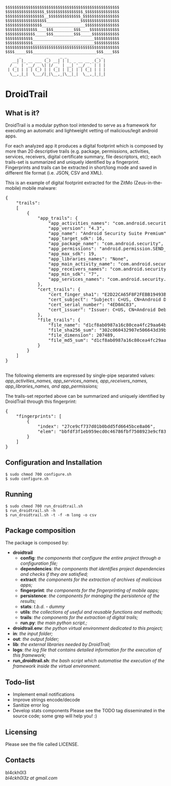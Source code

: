     $$$$$$$$$$$$$$$$$$$$$$$$$$$$$$$$$$$$$$$$$$$$$$$$$$
    $$$$$$$$$$$$$$$$$_$$$$$$$$$$$$$$$$_$$$$$$$$$$$$$$$
    $$$$$$$$$$$$$$$$$__$$$$$$$$$$$$$$_$$$$$$$$$$$$$$$$
    $$$$$$$$$$$$$$$$$$_______________$$$$$$$$$$$$$$$$$
    $$$$$$$$$$$$$$$$___________________$$$$$$$$$$$$$$$
    $$$$$$$$$$$$$$____$$$_________$$$____$$$$$$$$$$$$$
    $$$$$$$$$$$$$_____$$$_________$$$_____$$$$$$$$$$$$
    $$$$$$$$$$$$___________________________$$$$$$$$$$$
    $$$$$$$$$$$$___________________________$$$$$$$$$$$
    $$$$$$$$$$$$$$$$$$$$$$$$$$$$$$$$$$$$$$$$$$$$$$$$$$
    $$$$_____$$$____________________________$$$____$$$
          _           _     _ _             _ _
       __| |_ __ ___ (_) __| | |_ _ __ __ _(_) |
      / _` | '__/ _ \| |/ _` | __| '__/ _` | | |
     | (_| | | | (_) | | (_| | |_| | | (_| | | |
      \__,_|_|  \___/|_|\__,_|\__|_|  \__,_|_|_|


# DroidTrail

## What is it?

DroidTrail is a modular python tool intended to serve as a framework for executing 
an automatic and lightweight vetting of malicious/legit android apps.   

For each analyzed app it produces a digital footprint which is composed by more 
than 20 descriptive trails (e.g. package, permissions, activities, services, receivers, digital 
certificate summary, file descriptors, etc); each trails-set is summarized and uniquely
identified by a fingerprint. Fingerprints and trails can be extracted in short/long mode
and saved in different file format (i.e. JSON, CSV and XML).  

This is an example of digital footprint extracted for the ZitMo (Zeus-in-the-mobile) mobile malware:

<pre>
{
    "trails": 
    [  
        {  
            "app_trails": {  
                "app_activities_names": "com.android.security.MainActivity",  
                "app_version": "4.3",  
                "app_name": "Android Security Suite Premium",  
                "app_target_sdk": 16,  
                "app_package_name": "com.android.security",  
                "app_permissions": "android.permission.SEND_SMS|android.permission.BROADCAST_STICKY|android.permission.SYSTEM_ALERT_WINDOW|android.permission.INTERNAL_SYSTEM_WINDOW|android.permission.ADD_SYSTEM_SERVICE|android.permission.VIBRATE|android.permission.REORDER_TASKS|android.permission.CHANGE_CONFIGURATION|android.permission.WAKE_LOCK|android.permission.STATUS_BAR|android.permission.ACCESS_WIFI_STATE|android.permission.READ_PHONE_STATE|android.permission.MODIFY_PHONE_STATE|android.permission.DEVICE_POWER|android.permission.DISABLE_KEYGUARD|android.permission.INTERNET|android.permission.WRITE_APN_SETTINGS|android.permission.WRITE_SMS|android.permission.BROADCAST_WAP_PUSH|android.permission.CHANGE_WIFI_STATE|android.permission.ACCESS_NETWORK_STATE|android.permission.CHANGE_NETWORK_STATE|android.permission.RECEIVE_BOOT_COMPLETED|android.permission.READ_SMS|android.permission.RECEIVE_SMS|android.permission.BROADCAST_SMS|android.permission.WRITE_SETTINGS|android.permission.ACCESS_WIFI_STATE|android.permission.UPDATE_DEVICE_STATS|android.permission.CHANGE_WIFI_STATE|android.permission.WAKE_LOCK|android.permission.READ_PHONE_STATE|android.permission.WRITE_SECURE|android.permission.WRITE_SECURE_SETTINGS|android.permission.WRITE_EXTERNAL_STORAGE|android.permission.PROCESS_OUTGOING_CALLS",  
                "app_max_sdk": 19,  
                "app_libraries_names": "None",  
                "app_main_activity_name": "com.android.security.MainActivity",  
                "app_receivers_names": "com.android.security.SecurityReceiver",  
                "app_min_sdk": "7",  
                "app_services_names": "com.android.security.SecurityService"  
            },  
            "cert_trails": {  
                "cert_finger_sha1": "E2D22CA65F8F2FEBB19493BC9B72369A6216A1FB",  
                "cert_subject": "Subject: C=US, CN=Android Debug, DN=C=US, O=Android, CN=Android Debug, E=, L=, O=Android, OU=, S=",  
                "cert_serial_number": "4ED0AC83",  
                "cert_issuer": "Issuer: C=US, CN=Android Debug, DN=C=US, O=Android, CN=Android Debug, E=, L=, O=Android, OU=, S="  
            },
            "file_trails": {
                "file_name": "d1cf8ab0987a16c80cea4fc29aa64b56.apk",  
                "file_sha256_sum": "302c060432907e506643d39b7981df16a61c61b84981bcec379fa8c5b2ec6a99",  
                "file_dimension": 207489,  
                "file_md5_sum": "d1cf8ab0987a16c80cea4fc29aa64b56"  
            }  
        }  
    ]
}
    </pre>

The following elements are expressed by single-pipe separated values: *app_activities_names,
app_services_names, app_receivers_names, app_libraries_names, and app_permissions;*  

The trails-set reported above can be summarized and uniquely identified by DroidTrail 
through this fingerprint:

<pre>
{  
    "fingerprints": [  
        {  
            "index": "27ce9cf737d01b0bdd5fd6645bce8a06",  
            "elem": "bbfdf3f1eb959ecd0c46786fbf7508923e9cf837dcb41204dce6096fa8106e94"  
        }  
    ]  
}  
</pre>    


## Configuration and Installation

``$ sudo chmod 700 configure.sh``  
``$ sudo configure.sh``


## Running

``$ sudo chmod 700 run_droidtrail.sh``  
``$ run_droidtrail.sh -h``  
``$ run_droidtrail.sh -t -f -m long -o csv``


## Package composition

The package is composed by:  
  - **droidtrail**  
      - **config**: *the components that configure the entire project through a configuration file;*  
      - **dependencies**: *the components that identifies project dependencies
                      and checks if they are satisfied;*  
      - **extract**: *the components for the extraction of archives of malicious apps;*  
      - **fingerprint**: *the components for the fingerprinting of mobile apps;*  
      - **persistence**: *the components for managing the persistence of the results;*  
      - **stats**: *t.b.d. - dummy*
      - **utils**: *the collections of useful and reusable functions and methods;*  
      - **trails**: *the components for the extraction of digital trails;*  
      - **run.py**: *the main python script.;*  
  - **droidtrail.env**: *the python virtual environment dedicated to this project;*  
  - **in**: *the input folder;*  
  - **out**: *the output folder;*  
  - **lib**: *the external libraries needed by DroidTrail;*  
  - **logs**: *the log file that contains detailed information for the execution of this framework;*  
  - **run_droidtrail.sh**: *the bash script which automatise the execution of the
                       framework inside the virtual environment.*


## Todo-list

  - Implement email notifications
  - Improve strings encode/decode  
  - Sanitize error log
  - Develop stats components
Please see the TODO tag disseminated in the source code;
some grep will help you! :)


## Licensing

Please see the file called LICENSE.


## Contacts

bl4ckh0l3  
*bl4ckh0l3z at gmail.com*
